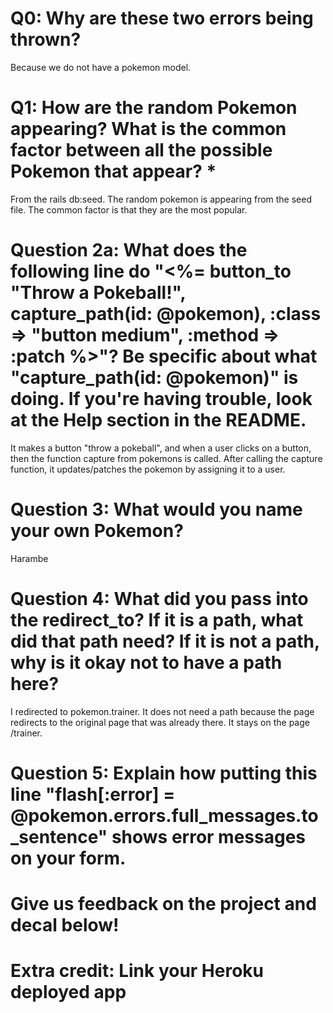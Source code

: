 # Q0: Why are these two errors being thrown?
Because we do not have a pokemon model.
# Q1: How are the random Pokemon appearing? What is the common factor between all the possible Pokemon that appear? *
From the rails db:seed. The random pokemon is appearing from the seed file. The common factor is that they are the most popular.
# Question 2a: What does the following line do "<%= button_to "Throw a Pokeball!", capture_path(id: @pokemon), :class => "button medium", :method => :patch %>"? Be specific about what "capture_path(id: @pokemon)" is doing. If you're having trouble, look at the Help section in the README.
It makes a button "throw a pokeball", and when a user clicks on a button, then the function capture from pokemons is called.
After calling the capture function, it updates/patches the pokemon by assigning it to a user.

# Question 3: What would you name your own Pokemon?
Harambe

# Question 4: What did you pass into the redirect_to? If it is a path, what did that path need? If it is not a path, why is it okay not to have a path here?
I redirected to pokemon.trainer. It does not need a path because the page redirects to the original page that was already there. It stays on the page /trainer.

# Question 5: Explain how putting this line "flash[:error] = @pokemon.errors.full_messages.to_sentence" shows error messages on your form.


# Give us feedback on the project and decal below!

# Extra credit: Link your Heroku deployed app
